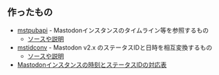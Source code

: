 
## 作ったもの

* [mstpubapi](https://mstpubapi.herokuapp.com/) - Mastodonインスタンスのタイムライン等を参照するもの
    * [ソースや説明](https://github.com/mei23/mstpubapi)
* [mstidconv](mstidconv/mstid.html) - Mastodon v2.x のステータスIDと日時を相互変換するもの
    * [ソースや説明](https://github.com/mei23/mstidconv)
* [Mastodonインスタンスの時刻とステータスIDの対応表](msttstable/)


